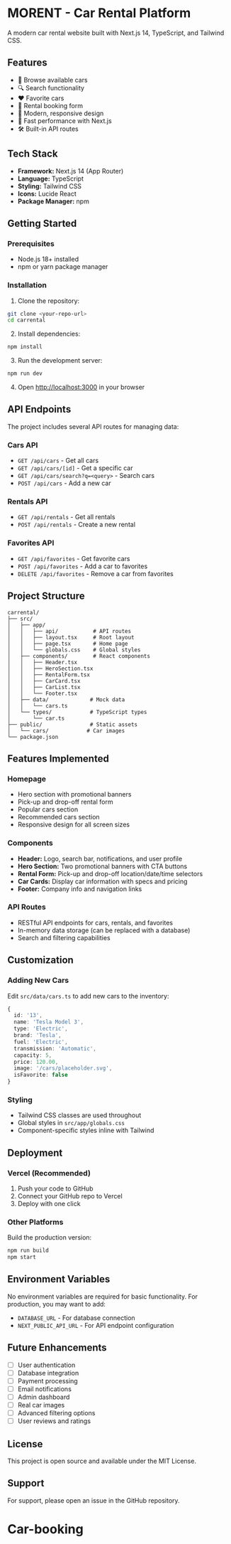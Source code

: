 # MORENT - Car Rental Platform

A modern car rental website built with Next.js 14, TypeScript, and Tailwind CSS.

## Features

- 🚗 Browse available cars
- 🔍 Search functionality
- ❤️ Favorite cars
- 📅 Rental booking form
- 🎨 Modern, responsive design
- 🚀 Fast performance with Next.js
- 🛠️ Built-in API routes

## Tech Stack

- **Framework:** Next.js 14 (App Router)
- **Language:** TypeScript
- **Styling:** Tailwind CSS
- **Icons:** Lucide React
- **Package Manager:** npm

## Getting Started

### Prerequisites

- Node.js 18+ installed
- npm or yarn package manager

### Installation

1. Clone the repository:

```bash
git clone <your-repo-url>
cd carrental
```

2. Install dependencies:

```bash
npm install
```

3. Run the development server:

```bash
npm run dev
```

4. Open [http://localhost:3000](http://localhost:3000) in your browser

## API Endpoints

The project includes several API routes for managing data:

### Cars API

- `GET /api/cars` - Get all cars
- `GET /api/cars/[id]` - Get a specific car
- `GET /api/cars/search?q=<query>` - Search cars
- `POST /api/cars` - Add a new car

### Rentals API

- `GET /api/rentals` - Get all rentals
- `POST /api/rentals` - Create a new rental

### Favorites API

- `GET /api/favorites` - Get favorite cars
- `POST /api/favorites` - Add a car to favorites
- `DELETE /api/favorites` - Remove a car from favorites

## Project Structure

```
carrental/
├── src/
│   ├── app/
│   │   ├── api/           # API routes
│   │   ├── layout.tsx     # Root layout
│   │   ├── page.tsx       # Home page
│   │   └── globals.css    # Global styles
│   ├── components/        # React components
│   │   ├── Header.tsx
│   │   ├── HeroSection.tsx
│   │   ├── RentalForm.tsx
│   │   ├── CarCard.tsx
│   │   ├── CarList.tsx
│   │   └── Footer.tsx
│   ├── data/             # Mock data
│   │   └── cars.ts
│   └── types/            # TypeScript types
│       └── car.ts
├── public/               # Static assets
│   └── cars/            # Car images
└── package.json
```

## Features Implemented

### Homepage

- Hero section with promotional banners
- Pick-up and drop-off rental form
- Popular cars section
- Recommended cars section
- Responsive design for all screen sizes

### Components

- **Header:** Logo, search bar, notifications, and user profile
- **Hero Section:** Two promotional banners with CTA buttons
- **Rental Form:** Pick-up and drop-off location/date/time selectors
- **Car Cards:** Display car information with specs and pricing
- **Footer:** Company info and navigation links

### API Routes

- RESTful API endpoints for cars, rentals, and favorites
- In-memory data storage (can be replaced with a database)
- Search and filtering capabilities

## Customization

### Adding New Cars

Edit `src/data/cars.ts` to add new cars to the inventory:

```typescript
{
  id: '13',
  name: 'Tesla Model 3',
  type: 'Electric',
  brand: 'Tesla',
  fuel: 'Electric',
  transmission: 'Automatic',
  capacity: 5,
  price: 120.00,
  image: '/cars/placeholder.svg',
  isFavorite: false
}
```

### Styling

- Tailwind CSS classes are used throughout
- Global styles in `src/app/globals.css`
- Component-specific styles inline with Tailwind

## Deployment

### Vercel (Recommended)

1. Push your code to GitHub
2. Connect your GitHub repo to Vercel
3. Deploy with one click

### Other Platforms

Build the production version:

```bash
npm run build
npm start
```

## Environment Variables

No environment variables are required for basic functionality. For production, you may want to add:

- `DATABASE_URL` - For database connection
- `NEXT_PUBLIC_API_URL` - For API endpoint configuration

## Future Enhancements

- [ ] User authentication
- [ ] Database integration
- [ ] Payment processing
- [ ] Email notifications
- [ ] Admin dashboard
- [ ] Real car images
- [ ] Advanced filtering options
- [ ] User reviews and ratings

## License

This project is open source and available under the MIT License.

## Support

For support, please open an issue in the GitHub repository.
# Car-booking
